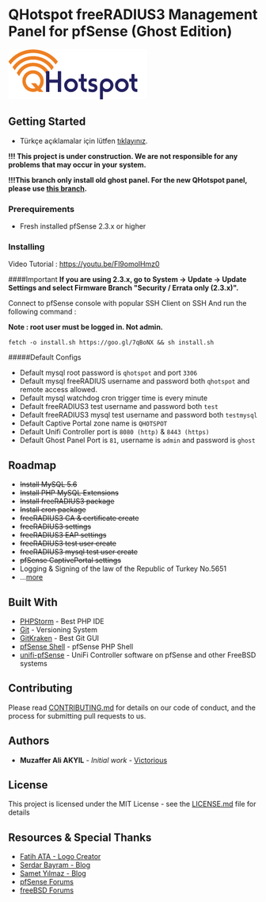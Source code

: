 # QHotspot freeRADIUS3 Management Panel for pfSense (Ghost Edition)
![QHotspot](QHotspot-logo.png)
## Getting Started

* Türkçe açıklamalar için lütfen [tıklayınız](README-tr.md).

**!!! This project is under construction. We are not responsible for any problems that may occur in your system.**

**!!!This branch only install old ghost panel. For the new QHotspot panel, please use [this branch](https://bitbucket.org/qtechnics/qhotspot/src/).**

### Prerequirements

* Fresh installed pfSense 2.3.x or higher

### Installing

Video Tutorial : https://youtu.be/Fl9omolHmz0

####Important
**If you are using 2.3.x, go to System -> Update -> Update Settings and select Firmware Branch "Security / Errata only (2.3.x)".**

Connect to pfSense console with popular SSH Client on SSH 
And run the following command :

**Note : root user must be logged in. Not admin.**

```
fetch -o install.sh https://goo.gl/7qBoNX && sh install.sh
```

#####Default Configs
* Default mysql root password is ``qhotspot`` and port ``3306``
* Default mysql freeRADIUS username and password both ``qhotspot`` and remote access allowed.
* Default mysql watchdog cron trigger time is every minute
* Default freeRADIUS3 test username and password both ``test``
* Default freeRADIUS3 mysql test username and password both ``testmysql``
* Default Captive Portal zone name is ``QHOTSPOT``
* Default Unifi Controller port is ``8080 (http)`` & ``8443 (https)`` 
* Default Ghost Panel Port is ``81``, username is ``admin`` and password is ``ghost``


## Roadmap
* ~~Install MySQL 5.6~~
* ~~Install PHP MySQL Extensions~~
* ~~Install freeRADIUS3 package~~
* ~~Install cron package~~
* ~~freeRADIUS3 CA & certificate create~~
* ~~freeRADIUS3 settings~~
* ~~freeRADIUS3 EAP settings~~
* ~~freeRADIUS3 test user create~~
* ~~freeRADIUS3 mysql test user create~~
* ~~pfSense CaptivePortal settings~~
* Logging & Signing of the law of the Republic of Turkey No.5651
* ...[more](https://bitbucket.org/qtechnics/qhotspot/issues?kind=enhancement&kind=proposal)

## Built With
* [PHPStorm](https://www.jetbrains.com/phpstorm/) - Best PHP IDE
* [Git](https://git-scm.com/) - Versioning System
* [GitKraken](https://www.gitkraken.com/) - Best Git GUI
* [pfSense Shell](https://doc.pfsense.org/index.php/Using_the_PHP_pfSense_Shell) - pfSense PHP Shell
* [unifi-pfSense](https://github.com/gozoinks/unifi-pfsense) - UniFi Controller software on pfSense and other FreeBSD systems

## Contributing

Please read [CONTRIBUTING.md](CONTRIBUTING.md) for details on our code of conduct, and the process for submitting pull requests to us.

## Authors

* **Muzaffer Ali AKYIL** - *Initial work* - [Victorious](https://muzaffer.akyil.net)

## License

This project is licensed under the MIT License - see the [LICENSE.md](LICENSE.md) file for details

## Resources & Special Thanks

* [Fatih ATA - Logo Creator](mailto:fatihata@gmail.com)
* [Serdar Bayram - Blog](https://www.serdarbayram.net/)
* [Samet Yılmaz - Blog](http://sametyilmaz.com.tr/)
* [pfSense Forums](https://forum.pfsense.org)
* [freeBSD Forums](https://forums.freebsd.org/)